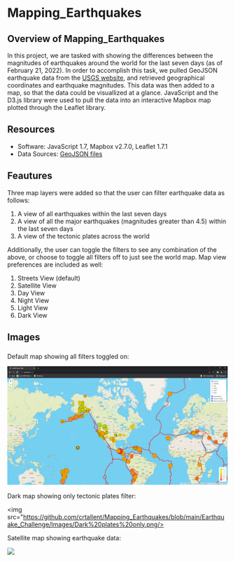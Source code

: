 # Mapping_Earthquakes

## Overview of Mapping_Earthquakes

In this project, we are tasked with showing the differences between the magnitudes of earthquakes around the world for the last seven days (as of February 21, 2022).  In order to accomplish this task, we pulled GeoJSON earthquake data from the [USGS website](https://www.usgs.gov/programs/earthquake-hazards/earthquakes), and retrieved geographical coordinates and earthquake magnitudes.  This data was then added to a map, so that the data could be visuallized at a glance. JavaScript and the D3.js library were used to pull the data into an interactive Mapbox map plotted through the Leaflet library.

## Resources

- Software: JavaScript 1.7, Mapbox v2.7.0, Leaflet 1.7.1
- Data Sources: [GeoJSON files](https://github.com/crtallent/Mapping_Earthquakes/blob/main/Earthquake_Challenge/static/js/challenge_logic.js)

## Feautures

Three map layers were added so that the user can filter earthquake data as follows:

1. A view of all earthquakes within the last seven days
2. A view of all the major earthquakes (magnitudes greater than 4.5) within the last seven days
3. A view of the tectonic plates across the world

Additionally, the user can toggle the filters to see any combination of the above, or choose to toggle all filters off to just see the world map.  Map view preferences are included as well:

1. Streets View (default)
2. Satellite View
3. Day View
4. Night View
5. Light View 
6. Dark View

## Images

### 

Default map showing all filters toggled on:

<img src="https://github.com/crtallent/Mapping_Earthquakes/blob/main/Earthquake_Challenge/Images/Street%20Map.png"/>

Dark map showing only tectonic plates filter:

<img src="https://github.com/crtallent/Mapping_Earthquakes/blob/main/Earthquake_Challenge/Images/Dark%20plates%20only.png/>

Satellite map showing earthquake data:

<img src="https://github.com/crtallent/Mapping_Earthquakes/blob/main/Earthquake_Challenge/Images/Sat%20EQ%20only.png"/>
                                                                                                                     


